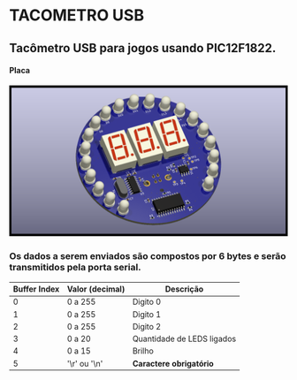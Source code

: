 # TACOMETRO USB
## Tacômetro USB para jogos usando PIC12F1822.

#### Placa
![Placa da Placa](https://github.com/lucas458/TACOMETRO_USB/blob/main/IMAGENS/pcb.png?raw=true "Frente da placa")


### Os dados a serem enviados são compostos por 6 bytes e serão transmitidos pela porta serial.
| Buffer Index | Valor (decimal) | Descrição |
| ------------ | --------------- | --------- |
| 0 | 0 a 255 | Digito 0 |
| 1 | 0 a 255 | Digito 1 |
| 2 | 0 a 255 | Digito 2 |
| 3 | 0 a 20 | Quantidade de LEDS ligados |
| 4 | 0 a 15 | Brilho |
| 5 | '\r' ou '\n' | **Caractere obrigatório** |
